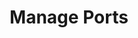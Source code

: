 ---
sidebar_position: 2
title: "Manage Ports"
sidebar_label: "Manage Ports"
description: "Control network ports in Alpine Linux systems - open and close ports, configure port access, manage port forwarding, and secure port usage."
keywords:
  - "alpine port management"
  - "open ports"
  - "port configuration"
  - "port forwarding"
  - "port security"
tags:
  - alpine
  - port-management
  - port-configuration
  - port-forwarding
  - security
slug: /linux/alpine/network/firewall-setup/manage-ports
---